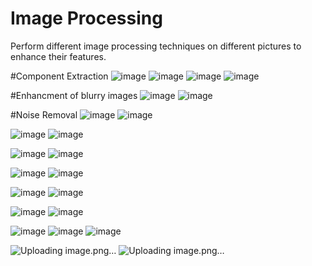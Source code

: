 # Image Processing
Perform different image processing techniques on different pictures to enhance their features.

#Component Extraction
![image](https://github.com/YahyaHattem/Image-Processing-different-Techniques/assets/58354052/9223d813-bf13-4099-b112-0942ad0d326b)
![image](https://github.com/YahyaHattem/Image-Processing-different-Techniques/assets/58354052/8c04eb39-c126-441e-b01a-2e814695fe4d)
![image](https://github.com/YahyaHattem/Image-Processing-different-Techniques/assets/58354052/a4ab7edd-cf5a-4bf4-a3b9-80e0cb99ff32)
![image](https://github.com/YahyaHattem/Image-Processing-different-Techniques/assets/58354052/c06564bf-7b5e-429e-b5a0-5d204f6f99b8)


#Enhancment of blurry images
![image](https://github.com/YahyaHattem/Image-Processing-different-Techniques/assets/58354052/08b157e3-24a0-4dd8-b6c7-33c14f8331ca)
![image](https://github.com/YahyaHattem/Image-Processing-different-Techniques/assets/58354052/744233d6-0864-4cc0-b7d7-6a56352409d5)

#Noise Removal
![image](https://github.com/YahyaHattem/Image-Processing-different-Techniques/assets/58354052/1a710e28-f419-4391-93b3-d5fedc18f6b3)
![image](https://github.com/YahyaHattem/Image-Processing-different-Techniques/assets/58354052/92dfb4a5-fa52-483e-84bd-25150c691a06)

![image](https://github.com/YahyaHattem/Image-Processing-different-Techniques/assets/58354052/a6fa84fe-c815-4512-90a1-75f960c599af)
![image](https://github.com/YahyaHattem/Image-Processing-different-Techniques/assets/58354052/2372d85f-e831-412e-969b-4cd18e07c638)

![image](https://github.com/YahyaHattem/Image-Processing-different-Techniques/assets/58354052/08de67d6-5fdf-4334-9902-2d90674e836e)
![image](https://github.com/YahyaHattem/Image-Processing-different-Techniques/assets/58354052/d7011a0d-2323-4496-a5ca-e710a37b3363)


![image](https://github.com/YahyaHattem/Image-Processing-different-Techniques/assets/58354052/75d7664d-26a8-4b83-9faa-4451601118b8)
![image](https://github.com/YahyaHattem/Image-Processing-different-Techniques/assets/58354052/e1170677-8e5f-44e3-bc38-5eb59c181d10)


![image](https://github.com/YahyaHattem/Image-Processing-different-Techniques/assets/58354052/91945165-4233-4376-b131-846aecea636b)
![image](https://github.com/YahyaHattem/Image-Processing-different-Techniques/assets/58354052/95c940f0-eefd-4cd1-b8b7-e8c434bd8a3c)

![image](https://github.com/YahyaHattem/Image-Processing-different-Techniques/assets/58354052/7eabc419-bdae-4574-b5b9-92f0bcdf3290)
![image](https://github.com/YahyaHattem/Image-Processing-different-Techniques/assets/58354052/9e2b2563-0bc9-4544-84f3-b81858d9d819)


![image](https://github.com/YahyaHattem/Image-Processing-different-Techniques/assets/58354052/fa396825-e446-4d74-92f9-fdd59b5cb571)
![image](https://github.com/YahyaHattem/Image-Processing-different-Techniques/assets/58354052/9a143cd3-6587-4abd-b231-a7d932f112fc)
![image](https://github.com/YahyaHattem/Image-Processing-different-Techniques/assets/58354052/127eb5ca-9f3d-41f0-9f6b-ae53b7b18b83)


![Uploading image.png…]()
![Uploading image.png…]()




